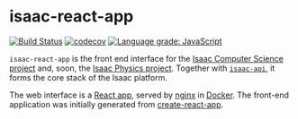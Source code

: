 # isaac-react-app

[![Build Status](https://travis-ci.com/isaacphysics/isaac-react-app.svg?branch=master)](https://travis-ci.com/isaacphysics/isaac-react-app)
[![codecov](https://codecov.io/gh/isaacphysics/isaac-react-app/branch/master/graph/badge.svg)](https://codecov.io/gh/isaacphysics/isaac-react-app)
[![Language grade: JavaScript](https://img.shields.io/lgtm/grade/javascript/g/isaacphysics/isaac-react-app.svg?logo=lgtm&logoWidth=18)](https://lgtm.com/projects/g/isaacphysics/isaac-react-app/context:javascript)

`isaac-react-app` is the front end interface for the [Isaac Computer Science project](https://isaaccomputerscience.org/about) and, soon, the [Isaac Physics project](https://isaacphysics.org/about). Together with [`isaac-api`](https://github.com/ucam-cl-dtg/isaac-api), it forms the core stack of the Isaac platform.

The web interface is a [React app](https://github.com/facebook/create-react-app), served by [nginx](https://nginx.org/en/) in [Docker](https://www.docker.com/).
The front-end application was initially generated from [create-react-app](https://github.com/facebook/create-react-app).
